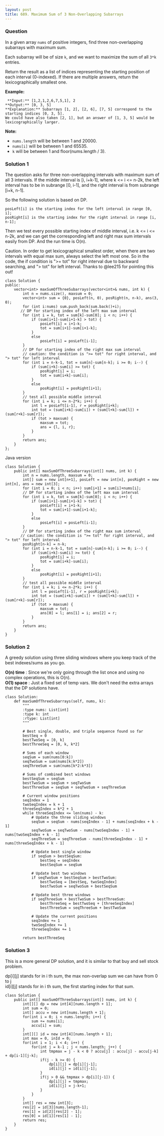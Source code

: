 ```yaml
---
layout: post
title: 689. Maximum Sum of 3 Non-Overlapping Subarrays
---
```

### Question
In a given array `nums` of positive integers, find three non-overlapping
subarrays with maximum sum.

Each subarray will be of size `k`, and we want to maximize the sum of all
`3*k` entries.

Return the result as a list of indices representing the starting position of
each interval (0-indexed). If there are multiple answers, return the
lexicographically smallest one.

 **Example:**

    
    
     **Input:** [1,2,1,2,6,7,5,1], 2
    **Output:** [0, 3, 5]
    **Explanation:** Subarrays [1, 2], [2, 6], [7, 5] correspond to the starting indices [0, 3, 5].
    We could have also taken [2, 1], but an answer of [1, 3, 5] would be lexicographically larger.
    



 **Note:**

  * `nums.length` will be between 1 and 20000.
  * `nums[i]` will be between 1 and 65535.
  * `k` will be between 1 and floor(nums.length / 3).

### Solution 1
The question asks for three non-overlapping intervals with maximum sum of all
3 intervals. If the middle interval is [i, i+k-1], where k <= i <= n-2k, the
left interval has to be in subrange [0, i-1], and the right interval is from
subrange [i+k, n-1].

So the following solution is based on DP.

    
    
    posLeft[i] is the starting index for the left interval in range [0, i];
    posRight[i] is the starting index for the right interval in range [i, n-1]; 
    

Then we test every possible starting index of middle interval, i.e. k <= i <=
n-2k, and we can get the corresponding left and right max sum intervals easily
from DP. And the run time is O(n).

Caution. In order to get lexicographical smallest order, when there are two
intervals with equal max sum, always select the left most one. So in the code,
the if condition is ">= tot" for right interval due to backward searching, and
"> tot" for left interval. Thanks to @lee215 for pointing this out!

    
    
    class Solution {
    public:
        vector<int> maxSumOfThreeSubarrays(vector<int>& nums, int k) {
            int n = nums.size(), maxsum = 0;
            vector<int> sum = {0}, posLeft(n, 0), posRight(n, n-k), ans(3, 0);
            for (int i:nums) sum.push_back(sum.back()+i);
           // DP for starting index of the left max sum interval
            for (int i = k, tot = sum[k]-sum[0]; i < n; i++) {
                if (sum[i+1]-sum[i+1-k] > tot) {
                    posLeft[i] = i+1-k;
                    tot = sum[i+1]-sum[i+1-k];
                }
                else 
                    posLeft[i] = posLeft[i-1];
            }
            // DP for starting index of the right max sum interval
            // caution: the condition is ">= tot" for right interval, and "> tot" for left interval
            for (int i = n-k-1, tot = sum[n]-sum[n-k]; i >= 0; i--) {
                if (sum[i+k]-sum[i] >= tot) {
                    posRight[i] = i;
                    tot = sum[i+k]-sum[i];
                }
                else
                    posRight[i] = posRight[i+1];
            }
            // test all possible middle interval
            for (int i = k; i <= n-2*k; i++) {
                int l = posLeft[i-1], r = posRight[i+k];
                int tot = (sum[i+k]-sum[i]) + (sum[l+k]-sum[l]) + (sum[r+k]-sum[r]);
                if (tot > maxsum) {
                    maxsum = tot;
                    ans = {l, i, r};
                }
            }
            return ans;
        }
    };
    

Java version

    
    
    class Solution {
        public int[] maxSumOfThreeSubarrays(int[] nums, int k) {
            int n = nums.length, maxsum = 0;
            int[] sum = new int[n+1], posLeft = new int[n], posRight = new int[n], ans = new int[3];
            for (int i = 0; i < n; i++) sum[i+1] = sum[i]+nums[i];
            // DP for starting index of the left max sum interval
            for (int i = k, tot = sum[k]-sum[0]; i < n; i++) {
                if (sum[i+1]-sum[i+1-k] > tot) {
                    posLeft[i] = i+1-k;
                    tot = sum[i+1]-sum[i+1-k];
                }
                else
                    posLeft[i] = posLeft[i-1];
            }
            // DP for starting index of the right max sum interval
           // caution: the condition is ">= tot" for right interval, and "> tot" for left interval
            posRight[n-k] = n-k;
            for (int i = n-k-1, tot = sum[n]-sum[n-k]; i >= 0; i--) {
                if (sum[i+k]-sum[i] >= tot) {
                    posRight[i] = i;
                    tot = sum[i+k]-sum[i];
                }
                else
                    posRight[i] = posRight[i+1];
            }
            // test all possible middle interval
            for (int i = k; i <= n-2*k; i++) {
                int l = posLeft[i-1], r = posRight[i+k];
                int tot = (sum[i+k]-sum[i]) + (sum[l+k]-sum[l]) + (sum[r+k]-sum[r]);
                if (tot > maxsum) {
                    maxsum = tot;
                    ans[0] = l; ans[1] = i; ans[2] = r;
                }
            }
            return ans;
        }
    }
    


### Solution 2
A greedy solution using three sliding windows where you keep track of the best
indexes/sums as you go.

 **O(n) time** : Since we're only going through the list once and using no
complex operations, this is O(n).  
 **O(1) space** : Just a fixed set of temp vars. We don't need the extra
arrays that the DP solutions have.

    
    
    class Solution:
        def maxSumOfThreeSubarrays(self, nums, k):
            """
            :type nums: List[int]
            :type k: int
            :rtype: List[int]
            """
    
            # Best single, double, and triple sequence found so far
            bestSeq = 0
            bestTwoSeq = [0, k]
            bestThreeSeq = [0, k, k*2]
    
            # Sums of each window
            seqSum = sum(nums[0:k])
            seqTwoSum = sum(nums[k:k*2])
            seqThreeSum = sum(nums[k*2:k*3])
    
            # Sums of combined best windows
            bestSeqSum = seqSum
            bestTwoSum = seqSum + seqTwoSum
            bestThreeSum = seqSum + seqTwoSum + seqThreeSum
    
            # Current window positions
            seqIndex = 1
            twoSeqIndex = k + 1
            threeSeqIndex = k*2 + 1
            while threeSeqIndex <= len(nums) - k:
                # Update the three sliding windows
                seqSum = seqSum - nums[seqIndex - 1] + nums[seqIndex + k - 1]
                seqTwoSum = seqTwoSum - nums[twoSeqIndex - 1] + nums[twoSeqIndex + k - 1]
                seqThreeSum = seqThreeSum - nums[threeSeqIndex - 1] + nums[threeSeqIndex + k - 1]
                
                # Update best single window
                if seqSum > bestSeqSum:
                    bestSeq = seqIndex
                    bestSeqSum = seqSum
    
                # Update best two windows
                if seqTwoSum + bestSeqSum > bestTwoSum:
                    bestTwoSeq = [bestSeq, twoSeqIndex]
                    bestTwoSum = seqTwoSum + bestSeqSum
    
                # Update best three windows
                if seqThreeSum + bestTwoSum > bestThreeSum:
                    bestThreeSeq = bestTwoSeq + [threeSeqIndex]
                    bestThreeSum = seqThreeSum + bestTwoSum
    
                # Update the current positions
                seqIndex += 1
                twoSeqIndex += 1
                threeSeqIndex += 1
    
            return bestThreeSeq
    


### Solution 3
This is a more general DP solution, and it is similar to that buy and sell
stock problem.

dp[i][j] stands for in i th sum, the max non-overlap sum we can have from 0 to
j  
id[i][j] stands for in i th sum, the first starting index for that sum.

    
    
    class Solution {
        public int[] maxSumOfThreeSubarrays(int[] nums, int k) {
            int[][] dp = new int[4][nums.length + 1];
            int sum = 0;
            int[] accu = new int[nums.length + 1];
            for(int i = 0; i < nums.length; i++) {
                sum += nums[i];
                accu[i] = sum;
            }
            int[][] id = new int[4][nums.length + 1];
            int max = 0, inId = 0;
            for(int i = 1; i < 4; i++) {
                for(int j = k-1 ; j < nums.length; j++) {
                    int tmpmax = j - k < 0 ? accu[j] : accu[j] - accu[j-k] + dp[i-1][j-k];
                    if(j - k >= 0) {
                        dp[i][j] = dp[i][j-1];
                        id[i][j] = id[i][j-1];
                    }
                    if(j > 0 && tmpmax > dp[i][j-1]) {
                        dp[i][j] = tmpmax;
                        id[i][j] = j-k+1;
                    }
                }
            }
            int[] res = new int[3];
            res[2] = id[3][nums.length-1];
            res[1] = id[2][res[2] - 1];
            res[0] = id[1][res[1] - 1];        
            return res;
        }
    }
    



